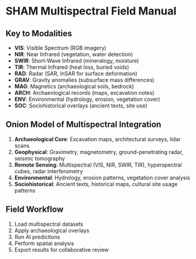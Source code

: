 # SHAM Multispectral Field Manual

## Key to Modalities
- **VIS**: Visible Spectrum (RGB imagery)
- **NIR**: Near Infrared (vegetation, water detection)  
- **SWIR**: Short-Wave Infrared (mineralogy, moisture)
- **TIR**: Thermal Infrared (heat loss, buried voids)
- **RAD**: Radar (SAR, InSAR for surface deformation)
- **GRAV**: Gravity anomalies (subsurface mass differences)
- **MAG**: Magnetics (archaeological soils, bedrock)
- **ARCH**: Archaeological records (maps, excavation notes)
- **ENV**: Environmental (hydrology, erosion, vegetation cover)
- **SOC**: Sociohistorical overlays (ancient texts, site use)

## Onion Model of Multispectral Integration
1. **Archaeological Core**: Excavation maps, architectural surveys, lidar scans
2. **Geophysical**: Gravimetry, magnetometry, ground-penetrating radar, seismic tomography
3. **Remote Sensing**: Multispectral (VIS, NIR, SWIR, TIR), hyperspectral cubes, radar interferometry
4. **Environmental**: Hydrology, erosion patterns, vegetation cover analysis
5. **Sociohistorical**: Ancient texts, historical maps, cultural site usage patterns

## Field Workflow
1. Load multispectral datasets
2. Apply archaeological overlays
3. Run AI predictions
4. Perform spatial analysis
5. Export results for collaborative review
